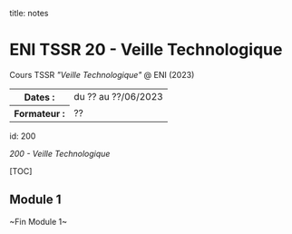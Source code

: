 title: notes

# ENI TSSR 20 - Veille Technologique
Cours TSSR *"Veille Technologique"* @ ENI (2023)

<table>
<tr><th>Dates     :</th><td>du ?? au ??/06/2023</td></tr>
<tr><th>Formateur :</th><td>??</td></tr>
</table>

id: 200

*200 - Veille Technologique*

[TOC]

## Module 1


<p class="fin">~Fin Module 1~</p>




<link rel="stylesheet" type="text/css" href=".ressources/css/bootstrap.min.css">
<link rel="stylesheet" type="text/css" href=".ressources/css/style.css">
<link rel="stylesheet" type="text/css" href=".ressources/css/headings.css">
